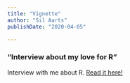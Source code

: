 ```yaml
---
title: "Vignette"
author: "Sil Aarts"
publishDate: "2020-04-05"

---
```


### “Interview about my love for R”


Interview with me about R. [Read it here!](https://vignette.md/interviews/2021-04-05-sil-aarts/)
